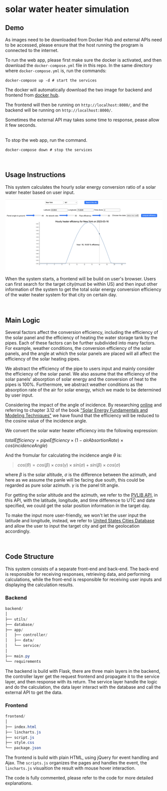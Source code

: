 # solar water heater simulation

## Demo

As images need to be downloaded from Docker Hub and external APIs need to be accessed, please ensure that the host running the program is connected to the internet.

To run the web app, please first make sure the docker is activated, and then download the <code>docker-compose.yml</code> file in this repo. In the same directory where <code>docker-compose.yml</code> is, run the commands:

```console
docker-compose up -d # start the services
```
The docker will automatically download the two image for backend and frontend from [docker hub](https://hub.docker.com/repository/docker/jw979/solar-heater/general).

The frontend will then be running on <code>http://localhost:8080/</code>, 
and the backend will be running on <code>http://localhost:8000/</code>.

Sometimes the external API may takes some time to response, pease allow it few seconds.

<br>
To stop the web app, run the command.

```console
docker-compose down # stop the services
```
<br>

## Usage Instructions

This system calculates the hourly solar energy conversion ratio of a solar water heater based on user input.

![image](web_view.png)

When the system starts, a frontend will be build on user's browser. Users can first search for the target city(must be within US) and then input other information of the system to get the total solar energy conversion efficiency of the water heater system for that city on certain day.

<br>

## Main Logic

Several factors affect the conversion efficiency, including the efficiency of the solar panel and the efficiency of heating the water storage tank by the pipes. Each of these factors can be further subdivided into many factors. For example, weather conditions, the conversion efficiency of the solar panels, and the angle at which the solar panels are placed will all affect the efficiency of the solar heating pipes.

We abstract the efficiency of the pipe to users input and mainly consider the efficiency of the solar panel. We also assume that the efficiency of the solar panels' absorption of solar energy and the conversion of heat to the pipes is 100%. Furthermore, we abstract weather conditions as the absorption rate of the air for solar energy, which we made to be determined by user input.

Considering the impact of the angle of incidence. By researching [online](https://hvac-eng.com/solar-angles/#gsc.tab=0) and referring to chapter 3.12 of the book ["Solar Energy Fundamentals and Modeling Techniques"](https://link.springer.com/book/10.1007/978-1-84800-134-3) we have found that the efficiency will be reduced to the cosine value of the incidence angle. 


We convert the solar water heater efficiency into the following expression:

$totalEfficiency = pipeEfficiency \times (1 - airAbsortionRate) \times cos(incidenceAngle)$


And the fromular for calculating the incidence angle $\theta$ is:

>$cos(\theta) = cos(\beta) \times cos(\gamma) \times sin(\sigma) + sin(\beta) \times cos(\sigma)$

where $\beta$ is the solar altitude, $\sigma$ is the difference between the azimuth, and here as we assume the panle will be facing due south, this could be regarded as pure solar azimuth. $\gamma$ is the panel tilt angle.


For getting the solar altitude and the azimuth, we refer to the [PVLIB API](https://pvfree.azurewebsites.net/pvlib/#solar-position), in this API, with the latitude, longitude, and time difference to UTC and date specified, we could get the solar position information in the target day.

To make the input more user-friendly, we won't let the user input the latitude and longitude, instead, we refer to [United States Cities Database](https://simplemaps.com/data/us-cities) and allow the user to input the target city and get the geolocation accordingly.

<br>

## Code Structure

This system consists of a separate front-end and back-end. The back-end is responsible for receiving responses, retrieving data, and performing calculations, while the front-end is responsible for receiving user inputs and displaying the calculation results.

### Backend
```csharp
backend/
│
├── utils/
├── database/
├── app/
│   ├── controller/
│   ├── data/
│   └── service/
│
├── main.py
└── requirements

```

The backend is build with Flask, there are three main layers in the backend, the controller layer get the request frontend and propagate it to the service layer, and then response with its return. The service layer handle the logic and do the calculation, the data layer interact with the database and call the external API to get the data.

### Frontend
```csharp
frontend/
│
├── index.html
├── lincharts.js
├── script.js
├── style.css
└── package.json

```

The frontend is build with plain HTML, using jQuery for event handling and Ajax. The <code>scripts.js</code> organizes the pages and handles the event, the <code>lincharts.js</code> visualtion the result with mouse hover interaction.

The code is fully commented, please refer to the code for more detailed explanations.